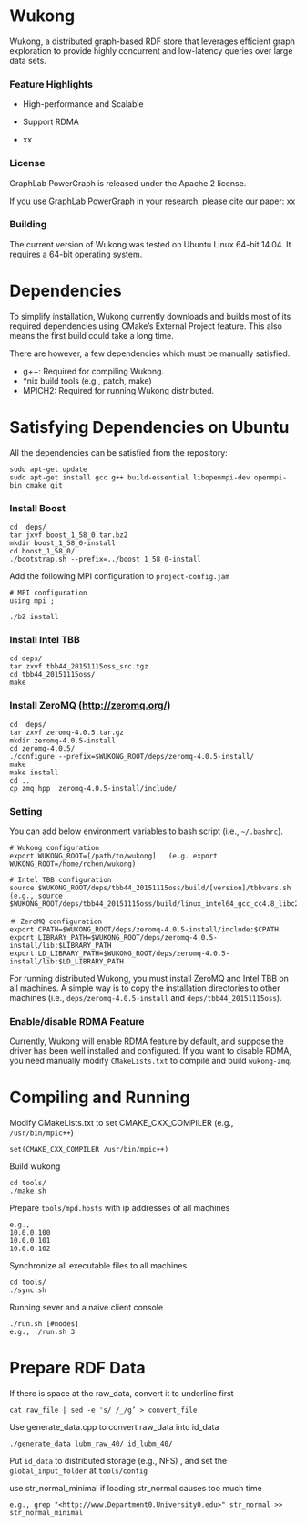 
# Wukong

Wukong, a distributed graph-based RDF store that leverages efficient graph exploration to provide highly concurrent and low-latency queries over large data sets.

### Feature Highlights

- High-performance and Scalable

- Support RDMA

- xx


### License

GraphLab PowerGraph is released under the Apache 2 license.

If you use GraphLab PowerGraph in your research, please cite our paper: xx


### Building

The current version of Wukong was tested on Ubuntu Linux 64-bit 14.04.
It requires a 64-bit operating system.




# Dependencies

To simplify installation, Wukong currently downloads and builds most of its required dependencies using CMake’s External Project feature. This also means the first build could take a long time.

There are however, a few dependencies which must be manually satisfied.

- g++: Required for compiling Wukong.
- *nix build tools (e.g., patch, make)
- MPICH2: Required for running Wukong distributed.

# Satisfying Dependencies on Ubuntu

All the dependencies can be satisfied from the repository:

    sudo apt-get update
    sudo apt-get install gcc g++ build-essential libopenmpi-dev openmpi-bin cmake git


### Install Boost

    cd  deps/
    tar jxvf boost_1_58_0.tar.bz2  
    mkdir boost_1_58_0-install
    cd boost_1_58_0/
    ./bootstrap.sh --prefix=../boost_1_58_0-install  

Add the following MPI configuration to `project-config.jam`

    # MPI configuration
    using mpi ;  

    ./b2 install  


### Install Intel TBB

    cd deps/  
    tar zxvf tbb44_20151115oss_src.tgz  
    cd tbb44_20151115oss/
    make


### Install ZeroMQ (http://zeromq.org/)

    cd  deps/
    tar zxvf zeromq-4.0.5.tar.gz
    mkdir zeromq-4.0.5-install
    cd zeromq-4.0.5/
    ./configure --prefix=$WUKONG_ROOT/deps/zeromq-4.0.5-install/
    make
    make install
    cd ..
    cp zmq.hpp  zeromq-4.0.5-install/include/


### Setting 

You can add below environment variables to bash script (i.e., `~/.bashrc`).

    # Wukong configuration
    export WUKONG_ROOT=[/path/to/wukong]   (e.g. export WUKONG_ROOT=/home/rchen/wukong)
 
    # Intel TBB configuration
    source $WUKONG_ROOT/deps/tbb44_20151115oss/build/[version]/tbbvars.sh
    (e.g., source $WUKONG_ROOT/deps/tbb44_20151115oss/build/linux_intel64_gcc_cc4.8_libc2.19_kernel3.14.27_release/tbbvars.sh)

    ＃ ZeroMQ configuration
    export CPATH=$WUKONG_ROOT/deps/zeromq-4.0.5-install/include:$CPATH
    export LIBRARY_PATH=$WUKONG_ROOT/deps/zeromq-4.0.5-install/lib:$LIBRARY_PATH
    export LD_LIBRARY_PATH=$WUKONG_ROOT/deps/zeromq-4.0.5-install/lib:$LD_LIBRARY_PATH

For running distributed Wukong, you must install ZeroMQ and Intel TBB on all machines. A simple way is to copy the installation directories to other machines (i.e., `deps/zeromq-4.0.5-install` and `deps/tbb44_20151115oss`).


### Enable/disable RDMA Feature

Currently, Wukong will enable RDMA feature by default, and suppose the driver has been well installed and configured. If you want to disable RDMA, you need manually modify `CMakeLists.txt` to compile and build `wukong-zmq`.



# Compiling and Running

Modify CMakeLists.txt to set CMAKE_CXX_COMPILER (e.g., `/usr/bin/mpic++`)

    set(CMAKE_CXX_COMPILER /usr/bin/mpic++)

Build wukong 

    cd tools/
    ./make.sh

Prepare `tools/mpd.hosts` with ip addresses of all machines  

    e.g.,
    10.0.0.100
    10.0.0.101
    10.0.0.102

Synchronize all executable files to all machines 

    cd tools/
    ./sync.sh

Running sever and a naive client console  

    ./run.sh [#nodes]
    e.g., ./run.sh 3



# Prepare RDF Data

If there is space at the raw_data, convert it to underline first

    cat raw_file | sed -e 's/ /_/g’ > convert_file

Use generate_data.cpp to convert raw_data into id_data

    ./generate_data lubm_raw_40/ id_lubm_40/

Put `id_data` to distributed storage (e.g., NFS) , and set the `global_input_folder` at `tools/config`


use str_normal_minimal if loading str_normal causes too much time

    e.g., grep "<http://www.Department0.University0.edu>" str_normal >> str_normal_minimal


